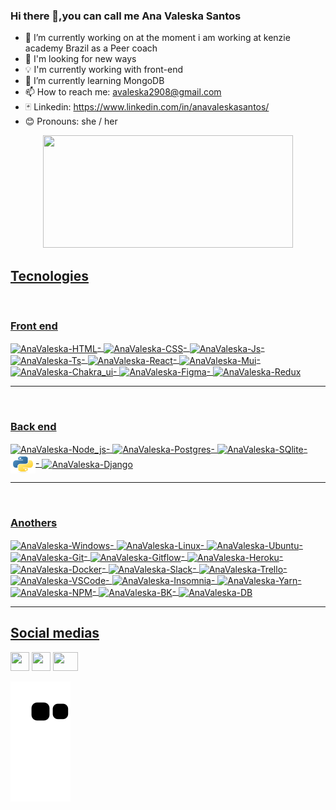 ### Hi there 🖖,you can call me Ana Valeska Santos
- 🔭 I’m currently working on at the moment i am working at kenzie academy Brazil as a Peer coach
- 🚞 I'm looking for new ways
- 💡 I'm currently working with front-end
- 🌱 I’m currently learning MongoDB
- 📫 How to reach me: avaleska2908@gmail.com
- 🃏 Linkedin: https://www.linkedin.com/in/anavaleskasantos/
- 😊 Pronouns: she / her

<div align="center">
  <a href="https://github.com/anavaleska2908">
  <img height="180em" width="400em" src="https://github-readme-stats.vercel.app/api?username=anavaleska2908&show_icons=true&theme=tokyonight&include_all_commits=true&count_private=true"/>
</div>

  <h2>Tecnologies</h2>
<div style="display: inline_block"><br>
  <h3>Front end</h3>
  <img align="center" alt="AnaValeska-HTML" height="30" width="40" src="https://cdn.jsdelivr.net/gh/devicons/devicon/icons/html5/html5-original.svg">-
  <img align="center" alt="AnaValeska-CSS" height="30" width="40" src="https://cdn.jsdelivr.net/gh/devicons/devicon/icons/css3/css3-original.svg">-
  <img align="center" alt="AnaValeska-Js" height="30" width="40" src="https://cdn.jsdelivr.net/gh/devicons/devicon/icons/javascript/javascript-original.svg">-
  <img align="center" alt="AnaValeska-Ts" height="30" width="40" src="https://cdn.jsdelivr.net/gh/devicons/devicon/icons/typescript/typescript-original.svg">-
  <img align="center" alt="AnaValeska-React" height="30" width="40" src="https://cdn.jsdelivr.net/gh/devicons/devicon/icons/react/react-original.svg">-
  <img align="center" alt="AnaValeska-Mui" height="30" width="40" src="https://cdn.jsdelivr.net/gh/devicons/devicon/icons/materialui/materialui-original.svg">-
  <img align="center" alt="AnaValeska-Chakra_ui" height="40" width="40" src="https://img.icons8.com/color/452/chakra-ui.png">-
  <img align="center" alt="AnaValeska-Figma" height="30" width="40" src="https://cdn.jsdelivr.net/gh/devicons/devicon/icons/figma/figma-original.svg">-
  <img align="center" alt="AnaValeska-Redux" height="30" width="40" src="https://cdn.jsdelivr.net/gh/devicons/devicon/icons/redux/redux-original.svg">
</div>
 <hr>
<div style="display: inline_block"><br>
  <h3>Back end</h3>
  <img align="center" alt="AnaValeska-Node_js" height="30" width="40" src="https://cdn.jsdelivr.net/gh/devicons/devicon/icons/nodejs/nodejs-original.svg">-
  <img align="center" alt="AnaValeska-Postgres" height="30" width="40" src="https://cdn.jsdelivr.net/gh/devicons/devicon/icons/postgresql/postgresql-plain.svg">-
  <img align="center" alt="AnaValeska-SQlite" height="30" width="40" src="https://cdn.jsdelivr.net/gh/devicons/devicon/icons/sqlite/sqlite-original.svg">-  
  <img align="center" alt="AnaValeska-Python" height="30" width="40" src="https://raw.githubusercontent.com/devicons/devicon/master/icons/python/python-original.svg">-
  <img align="center" alt="AnaValeska-Django" height="30" width="40" src="https://cdn.jsdelivr.net/gh/devicons/devicon/icons/django/django-plain.svg">
</div>
<hr>
<div style="display: inline_block"><br>
  <h3>Anothers</h3>
  <img align="center" alt="AnaValeska-Windows" height="40" width="40" src="https://cdn.jsdelivr.net/gh/devicons/devicon/icons/windows8/windows8-original.svg">-
  <img align="center" alt="AnaValeska-Linux" height="30" width="40" src="https://cdn.jsdelivr.net/gh/devicons/devicon/icons/linux/linux-original.svg">-
  <img align="center" alt="AnaValeska-Ubuntu" height="30" width="40" src="https://cdn.jsdelivr.net/gh/devicons/devicon/icons/ubuntu/ubuntu-plain.svg">-
  <img align="center" alt="AnaValeska-Git" height="30" width="40" src="https://cdn.jsdelivr.net/gh/devicons/devicon/icons/git/git-original.svg">-
  <img align="center" alt="AnaValeska-Gitflow" height="30" width="40" src="https://cdn.jsdelivr.net/gh/devicons/devicon/icons/github/github-original.svg">-
  <img align="center" alt="AnaValeska-Heroku" height="30" width="40" src="https://cdn.jsdelivr.net/gh/devicons/devicon/icons/heroku/heroku-original.svg">-
  <img align="center" alt="AnaValeska-Docker" height="30" width="40" src="https://cdn.jsdelivr.net/gh/devicons/devicon/icons/docker/docker-plain-wordmark.svg">-
  <img align="center" alt="AnaValeska-Slack" height="30" width="40" src="https://cdn.jsdelivr.net/gh/devicons/devicon/icons/slack/slack-original.svg">-
  <img align="center" alt="AnaValeska-Trello" height="30" width="40" src="https://cdn.jsdelivr.net/gh/devicons/devicon/icons/trello/trello-plain.svg">-
  <img align="center" alt="AnaValeska-VSCode" height="30" width="40" src="https://cdn.jsdelivr.net/gh/devicons/devicon/icons/visualstudio/visualstudio-plain.svg">-
  <img align="center" alt="AnaValeska-Insomnia" height="40" width="40" src="https://icons.iconarchive.com/icons/papirus-team/papirus-apps/128/insomnia-icon.png">-
  <img align="center" alt="AnaValeska-Yarn" height="30" width="40" src="https://cdn.jsdelivr.net/gh/devicons/devicon/icons/yarn/yarn-original.svg">-
  <img align="center" alt="AnaValeska-NPM" height="30" width="40" src="https://cdn.jsdelivr.net/gh/devicons/devicon/icons/npm/npm-original-wordmark.svg">-
  <img align="center" alt="AnaValeska-BK" height="35" width="35" src="https://www.beekeeperstudio.io/static/press-kit/bk-logo-icon-lightbg.svg">-
  <img align="center" alt="AnaValeska-DB" height="40" width="40" src="https://dbeaver.com/img/dbeaver-head.png">
</div>
<hr>
<h2>Social medias</h2>
<div>
  <a href="https://www.instagram.com/anavaleskasantos/" target="_blank"><img height="30" width="30" src="https://cdn-icons-png.flaticon.com/512/174/174855.png" target="_blank"></a>
  <a href = "mailto:avaleska2908@gmail.com"><img height="30" width="30" src="https://cdn-icons-png.flaticon.com/512/5968/5968534.png" target="_blank"></a>
  <a href="https://www.linkedin.com/in/anavaleskasantos/" target="_blank"><img height="30" width="40" src="https://cdn.jsdelivr.net/gh/devicons/devicon/icons/linkedin/linkedin-original.svg" target="_blank"></a>
  
  ![Snake animation](https://github.com/anavaleska2908/anavaleska2908/blob/output/github-contribution-grid-snake.svg)
</div>
